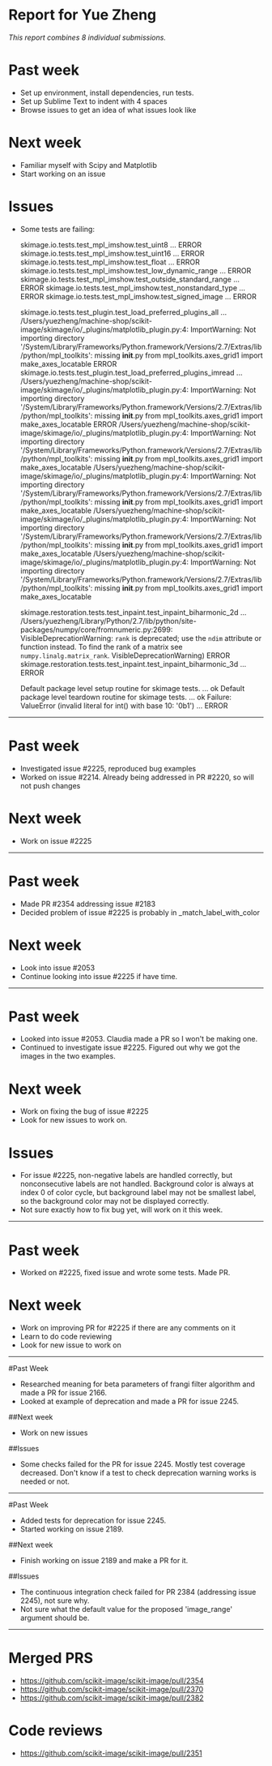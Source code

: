 # Report for Yue Zheng

*This report combines 8 individual submissions.*

# Past week

- Set up environment, install dependencies, run tests.
- Set up Sublime Text to indent with 4 spaces
- Browse issues to get an idea of what issues look like

# Next week

- Familiar myself with Scipy and Matplotlib
- Start working on an issue

# Issues

- Some tests are failing:

    skimage.io.tests.test_mpl_imshow.test_uint8 ... ERROR
    skimage.io.tests.test_mpl_imshow.test_uint16 ... ERROR
    skimage.io.tests.test_mpl_imshow.test_float ... ERROR
    skimage.io.tests.test_mpl_imshow.test_low_dynamic_range ... ERROR
    skimage.io.tests.test_mpl_imshow.test_outside_standard_range ... ERROR
    skimage.io.tests.test_mpl_imshow.test_nonstandard_type ... ERROR
    skimage.io.tests.test_mpl_imshow.test_signed_image ... ERROR

    skimage.io.tests.test_plugin.test_load_preferred_plugins_all ... /Users/yuezheng/machine-shop/scikit-image/skimage/io/_plugins/matplotlib_plugin.py:4: ImportWarning: Not importing directory '/System/Library/Frameworks/Python.framework/Versions/2.7/Extras/lib/python/mpl_toolkits': missing __init__.py
      from mpl_toolkits.axes_grid1 import make_axes_locatable
    ERROR
    skimage.io.tests.test_plugin.test_load_preferred_plugins_imread ... /Users/yuezheng/machine-shop/scikit-image/skimage/io/_plugins/matplotlib_plugin.py:4: ImportWarning: Not importing directory '/System/Library/Frameworks/Python.framework/Versions/2.7/Extras/lib/python/mpl_toolkits': missing __init__.py
      from mpl_toolkits.axes_grid1 import make_axes_locatable
    ERROR
    /Users/yuezheng/machine-shop/scikit-image/skimage/io/_plugins/matplotlib_plugin.py:4: ImportWarning: Not importing directory '/System/Library/Frameworks/Python.framework/Versions/2.7/Extras/lib/python/mpl_toolkits': missing __init__.py
      from mpl_toolkits.axes_grid1 import make_axes_locatable
    /Users/yuezheng/machine-shop/scikit-image/skimage/io/_plugins/matplotlib_plugin.py:4: ImportWarning: Not importing directory '/System/Library/Frameworks/Python.framework/Versions/2.7/Extras/lib/python/mpl_toolkits': missing __init__.py
      from mpl_toolkits.axes_grid1 import make_axes_locatable
    /Users/yuezheng/machine-shop/scikit-image/skimage/io/_plugins/matplotlib_plugin.py:4: ImportWarning: Not importing directory '/System/Library/Frameworks/Python.framework/Versions/2.7/Extras/lib/python/mpl_toolkits': missing __init__.py
      from mpl_toolkits.axes_grid1 import make_axes_locatable
    /Users/yuezheng/machine-shop/scikit-image/skimage/io/_plugins/matplotlib_plugin.py:4: ImportWarning: Not importing directory '/System/Library/Frameworks/Python.framework/Versions/2.7/Extras/lib/python/mpl_toolkits': missing __init__.py
      from mpl_toolkits.axes_grid1 import make_axes_locatable

    skimage.restoration.tests.test_inpaint.test_inpaint_biharmonic_2d ... /Users/yuezheng/Library/Python/2.7/lib/python/site-packages/numpy/core/fromnumeric.py:2699: VisibleDeprecationWarning: `rank` is deprecated; use the `ndim` attribute or function instead. To find the rank of a matrix see `numpy.linalg.matrix_rank`.
      VisibleDeprecationWarning)
    ERROR
    skimage.restoration.tests.test_inpaint.test_inpaint_biharmonic_3d ... ERROR

    Default package level setup routine for skimage tests. ... ok
    Default package level teardown routine for skimage tests. ... ok
    Failure: ValueError (invalid literal for int() with base 10: '0b1') ... ERROR

<hr/>

# Past week

- Investigated issue #2225, reproduced bug examples
- Worked on issue #2214. Already being addressed in PR #2220, so will not push changes

# Next week

- Work on issue #2225

<hr/>

# Past week

- Made PR #2354 addressing issue #2183
- Decided problem of issue #2225 is probably in _match_label_with_color

# Next week

- Look into issue #2053
- Continue looking into issue #2225 if have time.


<hr/>

# Past week

- Looked into issue #2053. Claudia made a PR so I won't be making one.
- Continued to investigate issue #2225. Figured out why we got the images in the two examples.

# Next week

- Work on fixing the bug of issue #2225
- Look for new issues to work on.

# Issues
- For issue #2225, non-negative labels are handled correctly, but nonconsecutive labels are not handled. Background color is always at index 0 of color cycle, but background label may not be smallest label, so the background color may not be displayed correctly.
- Not sure exactly how to fix bug yet, will work on it this week.

<hr/>

# Past week

- Worked on #2225, fixed issue and wrote some tests. Made PR.

# Next week

- Work on improving PR for #2225 if there are any comments on it
- Learn to do code reviewing
- Look for new issue to work on

<hr/>

#Past Week
- Researched meaning for beta parameters of frangi filter algorithm and made a PR for issue 2166.
- Looked at example of deprecation and made a PR for issue 2245.

##Next week
- Work on new issues

##Issues
- Some checks failed for the PR for issue 2245. Mostly test coverage decreased. Don't know if a test to check deprecation warning works is needed or not.


<hr/>

#Past Week
- Added tests for deprecation for issue 2245.
- Started working on issue 2189.

##Next week
- Finish working on issue 2189 and make a PR for it.

##Issues
- The continuous integration check failed for PR 2384 (addressing issue 2245), not sure why.
- Not sure what the default value for the proposed 'image_range' argument should be.


<hr/>

# Merged PRS
- https://github.com/scikit-image/scikit-image/pull/2354
- https://github.com/scikit-image/scikit-image/pull/2370
- https://github.com/scikit-image/scikit-image/pull/2382

# Code reviews
- https://github.com/scikit-image/scikit-image/pull/2351
